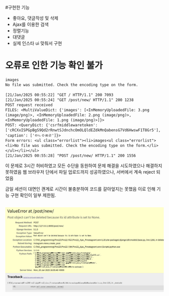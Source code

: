 #구현한 기능
- 좋아요, 댓글작성 및 삭제
- Ajax를 이용한 검색
- 정렬기능
- 대댓글
- 실제 인스타 ui 맞춰서 구현


# 오류로 인한 기능 확인 불가
```
images
No file was submitted. Check the encoding type on the form.

[21/Jan/2025 00:55:22] "GET / HTTP/1.1" 200 7093
[21/Jan/2025 00:55:24] "GET /post/new/ HTTP/1.1" 200 1238
POST request received
FILES: <MultiValueDict: {'images': [<InMemoryUploadedFile: 3.png (image/png)>, <InMemoryUploadedFile: 2.png (image/png)>, <InMemoryUploadedFile: 1.png (image/png)>]}>
POST: <QueryDict: {'csrfmiddlewaretoken': ['cRCXxISPGpBgS9Qd2rRnwtSJdnchcOmOLQldEZdkMnQabensG7Vd6HwswF1T8Gr5'], 'caption': ['ㅁㄴㅇㄻㄹ']}>
Form errors: <ul class="errorlist"><li>images<ul class="errorlist"><li>No file was submitted. Check the encoding type on the form.</li></ul></li></ul>
[21/Jan/2025 00:55:28] "POST /post/new/ HTTP/1.1" 200 1556
```
이 문제로 3시간 허비하였고 모든 수단을 동원하여 문제 해결을 시도하였으나 해결하지 못하였음
웹 브라우저 단에서 파일 업로드까지 성공하였으나, 서버에서 계속 reject 되었음

금일 세션이 대면인 괜계로 시간이 불충분하여 코드를 갈아엎지는 못했음 이로 인해 기능 구현 확인이 일부 제한됨.

## ![alt text](image.png)

